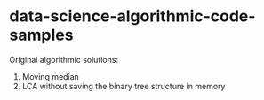 # data-science-algorithmic-code-samples
Original algorithmic solutions:

1) Moving median
2) LCA without saving the binary tree structure in memory
